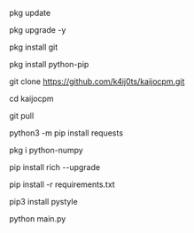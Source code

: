 pkg update

pkg upgrade -y

pkg install git

pkg install python-pip

git clone https://github.com/k4ij0ts/kaijocpm.git

cd kaijocpm

git pull

python3 -m pip install requests

pkg i python-numpy

pip install rich --upgrade

pip install -r requirements.txt

pip3 install pystyle

python main.py